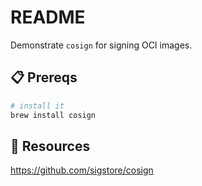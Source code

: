# README

Demonstrate `cosign` for signing OCI images.  

## 📋 Prereqs

```sh
# install it
brew install cosign
```



## 👀 Resources

https://github.com/sigstore/cosign